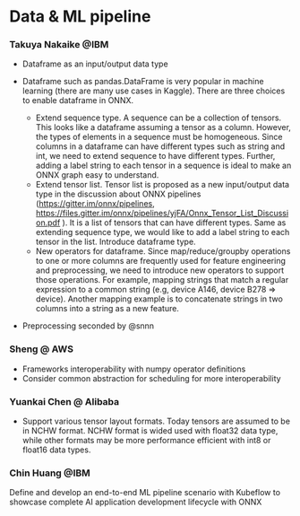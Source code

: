 # Data & ML pipeline


### Takuya Nakaike @IBM

- Dataframe as an input/output data type
- Dataframe such as pandas.DataFrame is very popular in machine learning (there are many use cases in Kaggle). There are three choices to enable dataframe in ONNX.
  - Extend sequence type. A sequence can be a collection of tensors. This looks like a dataframe assuming a tensor as a column. However, the types of elements in a sequence must be homogeneous. Since columns in a dataframe can have different types such as string and int, we need to extend sequence to have different types. Further, adding a label string to each tensor in a sequence is ideal to make an ONNX graph easy to understand.
  - Extend tensor list. Tensor list is proposed as a new input/output data type in the discussion about ONNX pipelines (https://gitter.im/onnx/pipelines, https://files.gitter.im/onnx/pipelines/yjFA/Onnx_Tensor_List_Discussion.pdf ). It is a list of tensors that can have different types. Same as extending sequence type, we would like to add a label string to each tensor in the list.
Introduce dataframe type.
  - New operators for dataframe.
Since map/reduce/groupby operations to one or more columns are frequently used for feature engineering and preprocessing, we need to introduce new operators to support those operations. For example, mapping strings that match a regular expression to a common string (e.g, device A146, device B278 ⇒ device). Another mapping example is to concatenate strings in two columns into a string as a new feature.

- Preprocessing seconded by @snnn

### Sheng @ AWS
- Frameworks interoperability with numpy operator definitions
- Consider common abstraction for scheduling for more interoperability


### Yuankai Chen @ Alibaba
- Support various tensor layout formats. Today tensors are assumed to be in NCHW format. NCHW format is wided used with float32 data type, while other formats may be more performance efficient with int8 or float16 data types.



### Chin Huang @IBM
Define and develop an end-to-end ML pipeline scenario with Kubeflow to showcase complete AI application development lifecycle with ONNX

